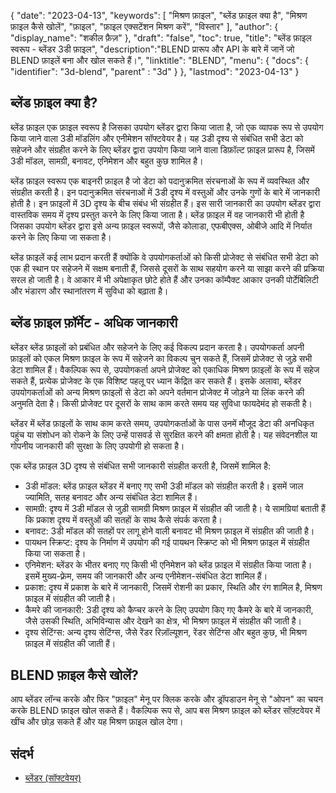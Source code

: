 {
"date": "2023-04-13",
  "keywords": [
"मिश्रण फ़ाइल",
"ब्लेंड फ़ाइल क्या है",
"मिश्रण फ़ाइल कैसे खोलें",
"फ़ाइल",
"फ़ाइल एक्सटेंशन मिश्रण करें",
"विस्तार"
],
  "author": {
"display_name": "शकील फ़ैज़"
},
"draft": "false",
"toc": true,
"title": "ब्लेंड फ़ाइल स्वरूप - ब्लेंडर 3डी फ़ाइल",
  "description":"BLEND प्रारूप और API के बारे में जानें जो BLEND फ़ाइलें बना और खोल सकते हैं।",
"linktitle": "BLEND",
  "menu": {
    "docs": {
      "identifier": "3d-blend",
"parent" : "3d"
}
},
"lastmod": "2023-04-13"
}

## ब्लेंड फ़ाइल क्या है?

ब्लेंड फ़ाइल एक फ़ाइल स्वरूप है जिसका उपयोग ब्लेंडर द्वारा किया जाता है, जो एक व्यापक रूप से उपयोग किया जाने वाला 3डी मॉडलिंग और एनीमेशन सॉफ्टवेयर है। यह 3डी दृश्य से संबंधित सभी डेटा को सहेजने और संग्रहीत करने के लिए ब्लेंडर द्वारा उपयोग किया जाने वाला डिफ़ॉल्ट फ़ाइल प्रारूप है, जिसमें 3डी मॉडल, सामग्री, बनावट, एनिमेशन और बहुत कुछ शामिल है।

ब्लेंड फ़ाइल स्वरूप एक बाइनरी फ़ाइल है जो डेटा को पदानुक्रमित संरचनाओं के रूप में व्यवस्थित और संग्रहीत करती है। इन पदानुक्रमित संरचनाओं में 3डी दृश्य में वस्तुओं और उनके गुणों के बारे में जानकारी होती है। इन फ़ाइलों में 3D दृश्य के बीच संबंध भी संग्रहीत हैं। इस सारी जानकारी का उपयोग ब्लेंडर द्वारा वास्तविक समय में दृश्य प्रस्तुत करने के लिए किया जाता है। ब्लेंड फ़ाइल में वह जानकारी भी होती है जिसका उपयोग ब्लेंडर द्वारा इसे अन्य फ़ाइल स्वरूपों, जैसे कोलाडा, एफबीएक्स, ओबीजे आदि में निर्यात करने के लिए किया जा सकता है।

ब्लेंड फ़ाइलें कई लाभ प्रदान करती हैं क्योंकि वे उपयोगकर्ताओं को किसी प्रोजेक्ट से संबंधित सभी डेटा को एक ही स्थान पर सहेजने में सक्षम बनाती हैं, जिससे दूसरों के साथ सहयोग करने या साझा करने की प्रक्रिया सरल हो जाती है। वे आकार में भी अपेक्षाकृत छोटे होते हैं और उनका कॉम्पैक्ट आकार उनकी पोर्टेबिलिटी और भंडारण और स्थानांतरण में सुविधा को बढ़ाता है।

## ब्लेंड फ़ाइल फ़ॉर्मेट - अधिक जानकारी

ब्लेंडर ब्लेंड फ़ाइलों को प्रबंधित और सहेजने के लिए कई विकल्प प्रदान करता है। उपयोगकर्ता अपनी फ़ाइलों को एकल मिश्रण फ़ाइल के रूप में सहेजने का विकल्प चुन सकते हैं, जिसमें प्रोजेक्ट से जुड़े सभी डेटा शामिल हैं। वैकल्पिक रूप से, उपयोगकर्ता अपने प्रोजेक्ट को एकाधिक मिश्रण फ़ाइलों के रूप में सहेज सकते हैं, प्रत्येक प्रोजेक्ट के एक विशिष्ट पहलू पर ध्यान केंद्रित कर सकते हैं। इसके अलावा, ब्लेंडर उपयोगकर्ताओं को अन्य मिश्रण फ़ाइलों से डेटा को अपने वर्तमान प्रोजेक्ट में जोड़ने या लिंक करने की अनुमति देता है। किसी प्रोजेक्ट पर दूसरों के साथ काम करते समय यह सुविधा फायदेमंद हो सकती है।

ब्लेंडर में ब्लेंड फ़ाइलों के साथ काम करते समय, उपयोगकर्ताओं के पास उनमें मौजूद डेटा की अनधिकृत पहुंच या संशोधन को रोकने के लिए उन्हें पासवर्ड से सुरक्षित करने की क्षमता होती है। यह संवेदनशील या गोपनीय जानकारी की सुरक्षा के लिए उपयोगी हो सकता है।

एक ब्लेंड फ़ाइल 3D दृश्य से संबंधित सभी जानकारी संग्रहीत करती है, जिसमें शामिल है:

- 3डी मॉडल: ब्लेंड फ़ाइल ब्लेंडर में बनाए गए सभी 3डी मॉडल को संग्रहीत करती है। इसमें जाल ज्यामिति, सतह बनावट और अन्य संबंधित डेटा शामिल हैं।
- सामग्री: दृश्य में 3डी मॉडल से जुड़ी सामग्री मिश्रण फ़ाइल में संग्रहीत की जाती है। ये सामग्रियां बताती हैं कि प्रकाश दृश्य में वस्तुओं की सतहों के साथ कैसे संपर्क करता है।
- बनावट: 3डी मॉडल की सतहों पर लागू होने वाली बनावट भी मिश्रण फ़ाइल में संग्रहीत की जाती है।
- पायथन स्क्रिप्ट: दृश्य के निर्माण में उपयोग की गई पायथन स्क्रिप्ट को भी मिश्रण फ़ाइल में संग्रहीत किया जा सकता है।
- एनिमेशन: ब्लेंडर के भीतर बनाए गए किसी भी एनिमेशन को ब्लेंड फ़ाइल में संग्रहीत किया जाता है। इसमें मुख्य-फ़्रेम, समय की जानकारी और अन्य एनीमेशन-संबंधित डेटा शामिल हैं।
- प्रकाश: दृश्य में प्रकाश के बारे में जानकारी, जिसमें रोशनी का प्रकार, स्थिति और रंग शामिल है, मिश्रण फ़ाइल में संग्रहीत की जाती है।
- कैमरे की जानकारी: 3डी दृश्य को कैप्चर करने के लिए उपयोग किए गए कैमरे के बारे में जानकारी, जैसे उसकी स्थिति, अभिविन्यास और देखने का क्षेत्र, भी मिश्रण फ़ाइल में संग्रहीत की जाती है।
- दृश्य सेटिंग्स: अन्य दृश्य सेटिंग्स, जैसे रेंडर रिज़ॉल्यूशन, रेंडर सेटिंग्स और बहुत कुछ, भी मिश्रण फ़ाइल में संग्रहीत की जाती हैं।

## BLEND फ़ाइल कैसे खोलें?
आप ब्लेंडर लॉन्च करके और फिर "फ़ाइल" मेनू पर क्लिक करके और ड्रॉपडाउन मेनू से "ओपन" का चयन करके BLEND फ़ाइल खोल सकते हैं। वैकल्पिक रूप से, आप बस मिश्रण फ़ाइल को ब्लेंडर सॉफ़्टवेयर में खींच और छोड़ सकते हैं और यह मिश्रण फ़ाइल खोल देगा।

## संदर्भ
* [ब्लेंडर (सॉफ्टवेयर)](https://en.wikipedia.org/wiki/Blender_(software))

